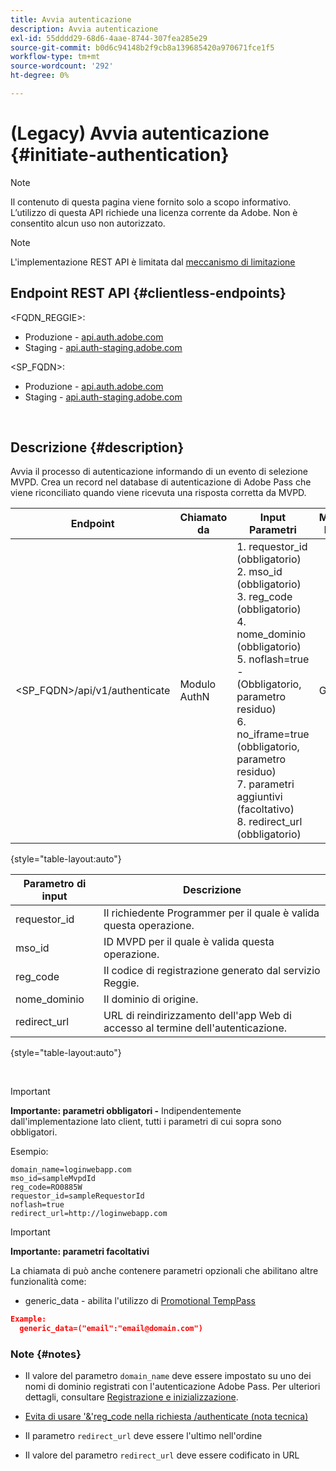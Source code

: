 ```yaml
---
title: Avvia autenticazione
description: Avvia autenticazione
exl-id: 55dddd29-68d6-4aae-8744-307fea285e29
source-git-commit: b0d6c94148b2f9cb8a139685420a970671fce1f5
workflow-type: tm+mt
source-wordcount: '292'
ht-degree: 0%

---
```


# (Legacy) Avvia autenticazione {#initiate-authentication}

>[!NOTE]
>
>Il contenuto di questa pagina viene fornito solo a scopo informativo. L’utilizzo di questa API richiede una licenza corrente da Adobe. Non è consentito alcun uso non autorizzato.

>[!NOTE]
>
> L&#39;implementazione REST API è limitata dal [meccanismo di limitazione](/help/authentication/integration-guide-programmers/throttling-mechanism.md)

## Endpoint REST API {#clientless-endpoints}

&lt;FQDN_REGGIE>:

* Produzione - [api.auth.adobe.com](http://api.auth.adobe.com/)
* Staging - [api.auth-staging.adobe.com](http://api.auth-staging.adobe.com/)

&lt;SP_FQDN>:

* Produzione - [api.auth.adobe.com](http://api.auth.adobe.com/)
* Staging - [api.auth-staging.adobe.com](http://api.auth-staging.adobe.com/)

</br>


## Descrizione {#description}

Avvia il processo di autenticazione informando di un evento di selezione MVPD. Crea un record nel database di autenticazione di Adobe Pass che viene riconciliato quando viene ricevuta una risposta corretta da MVPD.



| Endpoint | Chiamato </br> da | Input   </br>Parametri | Metodo HTTP </br> | Risposta | HTTP </br>Risposta |
| --- | --- | --- | --- | --- | --- |
| &lt;SP_FQDN>/api/v1/authenticate | Modulo AuthN | 1. requestor_id (obbligatorio)</br>2.  mso_id (obbligatorio)</br>3.  reg_code (obbligatorio)</br>4.  nome_dominio (obbligatorio)</br>5.  noflash=true - </br>    (Obbligatorio, parametro residuo)</br>6.  no_iframe=true (obbligatorio, parametro residuo)</br>7.  parametri aggiuntivi (facoltativo)</br>8.  redirect_url (obbligatorio) | GET | L&#39;app Web di accesso viene reindirizzata alla pagina di accesso di MVPD. | 302 per implementazioni di reindirizzamento complete |

{style="table-layout:auto"}


| Parametro di input | Descrizione |
| --- | --- |
| requestor_id | Il richiedente Programmer per il quale è valida questa operazione. |
| mso_id | ID MVPD per il quale è valida questa operazione. |
| reg_code | Il codice di registrazione generato dal servizio Reggie. |
| nome_dominio | Il dominio di origine. |
| redirect_url | URL di reindirizzamento dell&#39;app Web di accesso al termine dell&#39;autenticazione. |

{style="table-layout:auto"}

</br>

>[!IMPORTANT]
> 
>**Importante: parametri obbligatori -** Indipendentemente dall&#39;implementazione lato client, tutti i parametri di cui sopra sono obbligatori.
>
>
>Esempio:
>
>```
>domain_name=loginwebapp.com
>mso_id=sampleMvpdId
>reg_code=RO0885W
>requestor_id=sampleRequestorId
>noflash=true
>redirect_url=http://loginwebapp.com
>```

>[!IMPORTANT]
> 
>**Importante: parametri facoltativi**
>
>La chiamata di può anche contenere parametri opzionali che abilitano altre funzionalità come:
>
> * generic\_data - abilita l&#39;utilizzo di [Promotional TempPass](/help/authentication/integration-guide-programmers/features-premium/temporary-access/promotional-temp-pass.md)
>
>```JSON
>Example:
>   generic_data=("email":"email@domain.com")
>```


### **Note** {#notes}

* Il valore del parametro `domain_name` deve essere impostato su uno dei nomi di dominio registrati con l&#39;autenticazione Adobe Pass. Per ulteriori dettagli, consultare [Registrazione e inizializzazione](/help/authentication/kickstart/programmer-overview.md).

* [Evita di usare &#39;&amp;&#39;reg\_code nella richiesta /authenticate (nota tecnica)](/help/authentication/integration-guide-programmers/legacy/notes-technical/clientless-avoid-using-reg-code-in-authenticate-request.md)

* Il parametro `redirect_url` deve essere l&#39;ultimo nell&#39;ordine

* Il valore del parametro `redirect_url` deve essere codificato in URL
